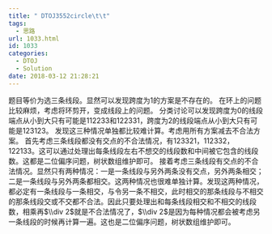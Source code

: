 ```yaml
---
title: " DTOJ3552circle\t\t"
tags:
  - 思路
url: 1033.html
id: 1033
categories:
  - DTOJ
  - Solution
date: 2018-03-12 21:28:21
---
```


题目等价为选三条线段。显然可以发现跨度为$1$的方案是不存在的。 在环上的问题比较麻烦，考虑将环剪开，变成线段上的问题。 分类讨论可以发现跨度为$0$的线段端点从小到大只有可能是$112233$和$122331$，跨度为$2$的线段端点从小到大只有可能是$123123$。 发现这三种情况单独都比较难计算。考虑用所有方案减去不合法方案。 首先考虑三条线段都没有交点的不合法情况，有$123321$，$112332$，$122133$。这可以通过处理出每条线段左右不想交的线段数和中间被它包含的线段数。这都是二位偏序问题，树状数组维护即可。 接着考虑三条线段有交点的不合法情况。显然只有两种情况：一是一条线段与另外两条没有交点，另外两条相交；二是一条线段与另外两条都相交。这两种情况也很难单独计算。发现这两种情况，都必定有一条线段与一条相交，与令另一条不相交，此时相交的那条线段与不相交的那条线段交或不交都不合法。因此只要处理出和每条线段相交和不相交的线段数，相乘再$\\div 2$就是不合法情况了，$\\div 2$是因为每种情况都会被考虑另一条线段的时候再计算一遍。这也是二位偏序问题，树状数组维护即可。